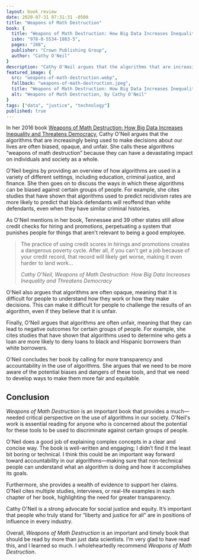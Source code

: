 ```yaml
---
layout: book_review
date: 2020-07-31 07:31:31 -0500
title: "Weapons of Math Destruction"
book: {
  title: "Weapons of Math Destruction: How Big Data Increases Inequality and Threatens Democracy",
  isbn: "978-0-5534-1883-5",
  pages: "288",
  publisher: "Crown Publishing Group",
  author: "Cathy O'Neil"
}
description: "Cathy O'Neil argues that the algorithms that are increasingly being used to make decisions about our lives are often biased, opaque, and unfair."
featured_image: {
  src: "weapons-of-math-destruction.webp",
  fallback: "weapons-of-math-destruction.jpeg",
  title: "Weapons of Math Destruction: How Big Data Increases Inequality and Threatens Democracy",
  alt: "Weapons of Math Destruction, by Cathy O'Neil"
}
tags: ["data", "justice", "technology"]
published: true
---
```


In her 2016 book <a href="https://www.penguinrandomhouse.com/books/241363/weapons-of-math-destruction-by-cathy-oneil/" class="italic" target="_blank">Weapons of Math Destruction: How Big Data Increases Inequality and Threatens Democracy</a>, Cathy O'Neil argues that the algorithms that are increasingly being used to make decisions about our lives are often biased, opaque, and unfair. She calls these algorithms <q>weapons of math destruction</q> because they can have a devastating impact on individuals and society as a whole.

O'Neil begins by providing an overview of how algorithms are used in a variety of different settings, including education, criminal justice, and finance. She then goes on to discuss the ways in which these algorithms can be biased against certain groups of people. For example, she cites studies that have shown that algorithms used to predict recidivism rates are more likely to predict that black defendants will reoffend than white defendants, even when they have similar criminal histories.

As O'Neil mentions in her book, Tennessee and 39 other states still allow credit checks for hiring and promotions, perpetuating a system that punishes people for things that aren't relevant to being a good employee.

> The practice of using credit scores in hirings and promotions creates a dangerous poverty cycle. After all, if you can't get a job because of your credit record, that record will likely get worse, making it even harder to land work&hellip;
>
> <cite>Cathy O'Neil, Weapons of Math Destruction: How Big Data Increases Inequality and Threatens Democracy</cite>

O'Neil also argues that algorithms are often opaque, meaning that it is difficult for people to understand how they work or how they make decisions. This can make it difficult for people to challenge the results of an algorithm, even if they believe that it is unfair.

Finally, O'Neil argues that algorithms are often unfair, meaning that they can lead to negative outcomes for certain groups of people. For example, she cites studies that have shown that algorithms used to determine who gets a loan are more likely to deny loans to black and Hispanic borrowers than white borrowers.

O'Neil concludes her book by calling for more transparency and accountability in the use of algorithms. She argues that we need to be more aware of the potential biases and dangers of these tools, and that we need to develop ways to make them more fair and equitable.
## Conclusion

*Weapons of Math Destruction* is an important book that provides a much&mdash;needed critical perspective on the use of algorithms in our society. O'Neil's work is essential reading for anyone who is concerned about the potential for these tools to be used to discriminate against certain groups of people.

O'Neil does a good job of explaining complex concepts in a clear and concise way. The book is well-written and engaging; I didn’t find it the least bit boring or technical. I think this could be an important way forward toward accountability in our algorithms—making sure that non-technical people can understand what an algorithm is doing and how it accomplishes its goals.

Furthermore, she provides a wealth of evidence to support her claims. O’Neil cites multiple studies, interviews, or real-life examples in each chapter of her book, highlighting the need for greater transparency.

Cathy O'Neil is a strong advocate for social justice and equity. It’s important that people who truly stand for “liberty and justice for all” are in positions of influence in every industry.

Overall, *Weapons of Math Destruction* is an important and timely book that should be read by more than just data scientists. I’m very glad to have read this, and I learned so much. I wholeheartedly recommend *Weapons of Math Destruction*.